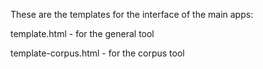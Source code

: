 These are the templates for the interface of the main apps:

template.html - for the general tool

template-corpus.html - for the corpus tool
